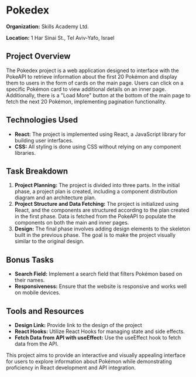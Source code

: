 <!DOCTYPE html>
<html lang="en">
<head>
  <meta charset="UTF-8">
  <meta name="viewport" content="width=device-width, initial-scale=1.0">
  <title>Pokedex Project Description</title>
  
</head>
<body>

<h1>Pokedex</h1>

<p><strong>Organization:</strong> Skills Academy Ltd.</p>

<p><strong>Location:</strong> 1 Har Sinai St., Tel Aviv-Yafo, Israel</p>

<h2>Project Overview</h2>

<p>The Pokedex project is a web application designed to interface with the PokeAPI to retrieve information about the first 20 Pokémon and display them to users in the form of cards on the main page. Users can click on a specific Pokémon card to view additional details on an inner page. Additionally, there is a "Load More" button at the bottom of the main page to fetch the next 20 Pokémon, implementing pagination functionality.</p>

<h2>Technologies Used</h2>

<ul>
  <li><strong>React:</strong> The project is implemented using React, a JavaScript library for building user interfaces.</li>
  <li><strong>CSS:</strong> All styling is done using CSS without relying on any component libraries.</li>
</ul>

<h2>Task Breakdown</h2>

<ol>
  <li><strong>Project Planning:</strong> The project is divided into three parts. In the initial phase, a project plan is created, including a component distribution diagram and an architecture plan.</li>
  <li><strong>Project Structure and Data Fetching:</strong> The project is initialized using React, and the components are structured according to the plan created in the first phase. Data is fetched from the PokeAPI to populate the components on both the main and inner pages.</li>
  <li><strong>Design:</strong> The final phase involves adding design elements to the skeleton built in the previous phase. The goal is to make the project visually similar to the original design.</li>
</ol>

<h2>Bonus Tasks</h2>

<ul>
  <li><strong>Search Field:</strong> Implement a search field that filters Pokémon based on their names.</li>
  <li><strong>Responsiveness:</strong> Ensure that the website is responsive and works well on mobile devices.</li>
</ul>

<h2>Tools and Resources</h2>

<ul>
  <li><strong>Design Link:</strong> Provide link to the design of the project</li>
  <li><strong>React Hooks:</strong> Utilize React Hooks for managing state and side effects.</li>
  <li><strong>Fetch Data from API with useEffect:</strong> Use the useEffect hook to fetch data from the API.</li>
</ul>

<p>This project aims to provide an interactive and visually appealing interface for users to explore information about Pokémon while demonstrating proficiency in React development and API integration.</p>

</body>
</html>
